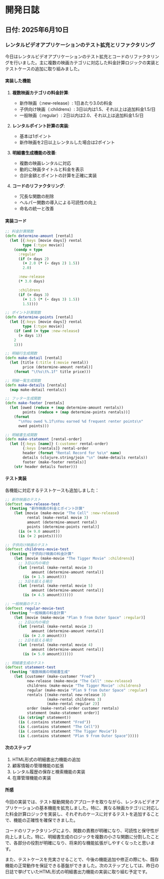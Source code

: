 # 開発日誌

## 日付: 2025年6月10日

### レンタルビデオアプリケーションのテスト拡充とリファクタリング

今日はレンタルビデオアプリケーションのテスト拡充とコードのリファクタリングを行いました。主に複数の映画カテゴリに対応した料金計算ロジックの実装とテストケースの追加に取り組みました。

#### 実装した機能

1. **複数映画カテゴリの料金計算**:
   - 新作映画（:new-release）: 1日あたり3.0の料金
   - 子供向け映画（:childrens）: 3日以内は1.5、それ以上は追加料金1.5/日
   - 一般映画（:regular）: 2日以内は2.0、それ以上は追加料金1.5/日

2. **レンタルポイント計算の実装**:
   - 基本は1ポイント
   - 新作映画を2日以上レンタルした場合は2ポイント

3. **明細書生成機能の改善**:
   - 複数の映画レンタルに対応
   - 動的に映画タイトルと料金を表示
   - 合計金額とポイントの計算を正確に実装

4. **コードのリファクタリング**:
   - 冗長な関数の削除
   - ヘルパー関数の導入による可読性の向上
   - 命名の統一と改善

#### 実装コード

```clojure
;; 料金計算関数
(defn determine-amount [rental]
  (let [{:keys [movie days]} rental
        type (:type movie)]
    (condp = type
      :regular
      (if (> days 2)
        (+ 2.0 (* (- days 2) 1.5))
        2.0)

      :new-release
      (* 3.0 days)

      :childrens
      (if (> days 3)
        (+ 1.5 (* (- days 3) 1.5))
        1.5))))

;; ポイント計算関数
(defn determine-points [rental]
  (let [{:keys [movie days]} rental
        type (:type movie)]
    (if (and (= type :new-release)
      (> days 1))
    2
    1)))

;; 明細行生成関数
(defn make-detail [rental]
  (let [title (:title (:movie rental))
        price (determine-amount rental)]
    (format "\t%s\t%.1f" title price)))

;; 明細一覧生成関数
(defn make-details [rentals]
  (map make-detail rentals))

;; フッター生成関数
(defn make-footer [rentals]
  (let [owed (reduce + (map determine-amount rentals))
        points (reduce + (map determine-points rentals))]
    (format
      "\nYou owed %.1f\nYou earned %d frequent renter points\n"
      owed points)))

;; 明細書生成関数
(defn make-statement [rental-order]
  (let [{:keys [name]} (:customer rental-order)
        {:keys [rentals]} rental-order
        header (format "Rental Record for %s\n" name)
        details (clojure.string/join "\n" (make-details rentals))
        footer (make-footer rentals)]
    (str header details footer)))
```

#### テスト実装

各機能に対応するテストケースも追加しました：

```clojure
;; 新作映画のテスト
(deftest new-release-test
  (testing "新作映画の料金とポイント計算"
    (let [movie (make-movie "The Cell" :new-release)
          rental (make-rental movie 3)
          amount (determine-amount rental)
          points (determine-points rental)]
      (is (= 9.0 amount))
      (is (= 2 points)))))

;; 子供向け映画のテスト
(deftest childrens-movie-test
  (testing "子供向け映画の料金計算"
    (let [movie (make-movie "The Tigger Movie" :childrens)]
      ;; 3日以内の場合
      (let [rental (make-rental movie 3)
            amount (determine-amount rental)]
        (is (= 1.5 amount)))
      ;; 3日を超える場合
      (let [rental (make-rental movie 5)
            amount (determine-amount rental)]
        (is (= 4.5 amount))))))

;; 一般映画のテスト
(deftest regular-movie-test
  (testing "一般映画の料金計算"
    (let [movie (make-movie "Plan 9 from Outer Space" :regular)]
      ;; 2日以内の場合
      (let [rental (make-rental movie 2)
            amount (determine-amount rental)]
        (is (= 2.0 amount)))
      ;; 2日を超える場合
      (let [rental (make-rental movie 4)
            amount (determine-amount rental)]
        (is (= 5.0 amount))))))

;; 明細書生成のテスト
(deftest statement-test
  (testing "複数映画の明細書生成"
    (let [customer (make-customer "Fred")
          new-release (make-movie "The Cell" :new-release)
          childrens (make-movie "The Tigger Movie" :childrens)
          regular (make-movie "Plan 9 from Outer Space" :regular)
          rentals [(make-rental new-release 3)
                   (make-rental childrens 3)
                   (make-rental regular 2)]
          order (make-rental-order customer rentals)
          statement (make-statement order)]
      (is (string? statement))
      (is (.contains statement "Fred"))
      (is (.contains statement "The Cell"))
      (is (.contains statement "The Tigger Movie"))
      (is (.contains statement "Plan 9 from Outer Space")))))
```

#### 次のステップ

1. HTML形式の明細書出力機能の追加
2. 顧客情報の管理機能の拡張
3. レンタル履歴の保存と検索機能の実装
4. 在庫管理機能の実装

#### 所感

今回の実装では、テスト駆動開発のアプローチを取りながら、レンタルビデオアプリケーションの基本機能を拡充しました。特に、異なる映画カテゴリに対応した料金計算ロジックを実装し、それぞれのケースに対するテストを追加することで、機能の正確性を確保できました。

コードのリファクタリングにより、関数の責務が明確になり、可読性と保守性が向上しました。特に、明細書生成のロジックを複数の小さな関数に分割したことで、各部分の役割が明確になり、将来的な機能拡張がしやすくなったと思います。

また、テストケースを充実させることで、今後の機能追加や修正の際にも、既存機能の正常動作を保証できる基盤ができました。次のステップとしては、昨日の日誌で挙げていたHTML形式の明細書出力機能の実装に取り組む予定です。
